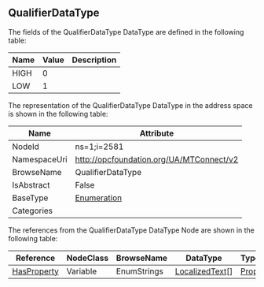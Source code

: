 <!-- datatype -->
## QualifierDataType
  
<!-- end of description -->
The fields of the QualifierDataType DataType are defined in the following table:  

|Name|Value| Description|
|---|---|---|
|HIGH|0||
|LOW|1||

The representation of the QualifierDataType DataType in the address space is shown in the following table:  

|Name|Attribute|
|---|---|
|NodeId|ns=1;i=2581|
|NamespaceUri|http://opcfoundation.org/UA/MTConnect/v2|
|BrowseName|QualifierDataType|
|IsAbstract|False|
|BaseType|[Enumeration](../../../Core/Part3/DataTypes/Enumeration/readme.md)|
|Categories||

The references from the QualifierDataType DataType Node are shown in the following table:  

|Reference|NodeClass|BrowseName|DataType|TypeDefinition|ModellingRule|
|---|---|---|---|---|---|
|[HasProperty](../../../Core/Part3/ReferenceTypes/HasProperty/readme.md)|Variable|EnumStrings|[LocalizedText](../../../Core/Part3/DataTypes/LocalizedText/readme.md)[]|[PropertyType](../../../Core/Part5/VariableTypes/PropertyType/readme.md)|[Mandatory](../../../Core/Objects/Mandatory/readme.md)|

